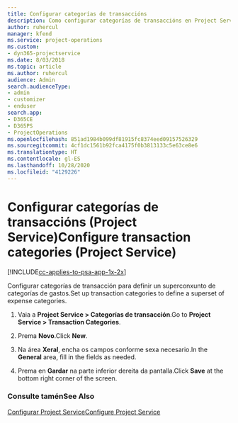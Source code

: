 ```yaml
---
title: Configurar categorías de transaccións
description: Como configurar categorías de transaccións en Project Service
author: ruhercul
manager: kfend
ms.service: project-operations
ms.custom:
- dyn365-projectservice
ms.date: 8/03/2018
ms.topic: article
ms.author: ruhercul
audience: Admin
search.audienceType:
- admin
- customizer
- enduser
search.app:
- D365CE
- D365PS
- ProjectOperations
ms.openlocfilehash: 851ad1984b099df81915fc8374eed09157526329
ms.sourcegitcommit: 4cf1dc1561b92fca4175f0b3813133c5e63ce8e6
ms.translationtype: HT
ms.contentlocale: gl-ES
ms.lasthandoff: 10/28/2020
ms.locfileid: "4129226"
---
```

# <a name="configure-transaction-categories-project-service"></a><span data-ttu-id="a160d-103">Configurar categorías de transaccións (Project Service)</span><span class="sxs-lookup"><span data-stu-id="a160d-103">Configure transaction categories (Project Service)</span></span>

[!INCLUDE[cc-applies-to-psa-app-1x-2x](../includes/cc-applies-to-psa-app-1x-2x.md)]

<span data-ttu-id="a160d-104">Configurar categorías de transacción para definir un superconxunto de categorías de gastos.</span><span class="sxs-lookup"><span data-stu-id="a160d-104">Set up transaction categories to define a superset of expense categories.</span></span>  
  
1.  <span data-ttu-id="a160d-105">Vaia a **Project Service > Categorías de transacción**.</span><span class="sxs-lookup"><span data-stu-id="a160d-105">Go to **Project Service > Transaction Categories**.</span></span>  
  
2.  <span data-ttu-id="a160d-106">Prema **Novo**.</span><span class="sxs-lookup"><span data-stu-id="a160d-106">Click **New**.</span></span>  
  
3.  <span data-ttu-id="a160d-107">Na área **Xeral**, encha os campos conforme sexa necesario.</span><span class="sxs-lookup"><span data-stu-id="a160d-107">In the **General** area, fill in the fields as needed.</span></span>  
  
4.  <span data-ttu-id="a160d-108">Prema en **Gardar** na parte inferior dereita da pantalla.</span><span class="sxs-lookup"><span data-stu-id="a160d-108">Click **Save** at the bottom right corner of the screen.</span></span>  
  
### <a name="see-also"></a><span data-ttu-id="a160d-109">Consulte tamén</span><span class="sxs-lookup"><span data-stu-id="a160d-109">See Also</span></span>  
 [<span data-ttu-id="a160d-110">Configurar Project Service</span><span class="sxs-lookup"><span data-stu-id="a160d-110">Configure Project Service</span></span>](../psa/configure.md)
